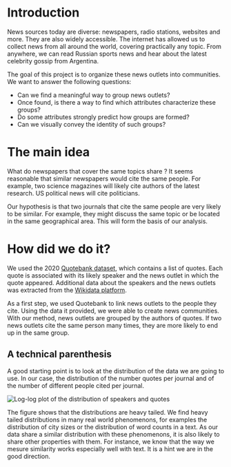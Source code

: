 # Introduction

News sources today are diverse: newspapers, radio stations, websites and more.
They are also widely accessible. The internet has allowed us to collect news
from all around the world, covering practically any topic. From anywhere, we
can read Russian sports news and hear about the latest celebrity gossip from
Argentina.

The goal of this project is to organize these news outlets into communities.
We want to answer the following questions:

- Can we find a meaningful way to group news outlets?
- Once found, is there a way to find which attributes characterize these groups?
- Do some attributes strongly predict how groups are formed?
- Can we visually convey the identity of such groups?

# The main idea

What do newspapers that cover the same topics share ? It seems reasonable that
similar newspapers would cite the same people. For example, two science
magazines will likely cite authors of the latest research. US political news
will cite politicians.

Our hypothesis is that two journals that cite the same people are very likely
to be similar. For example, they might discuss the same topic or be located in
the same geographical area. This will form the basis of our analysis.

# How did we do it?

We used the 2020 [Quotebank dataset](https://zenodo.org/record/4277311), which
contains a list of quotes. Each quote is associated with its likely speaker and
the news outlet in which the quote appeared. Additional data about the speakers
and the news outlets was extracted from the [Wikidata
platform](https://www.wikidata.org/wiki/Wikidata:Main_Page). 

As a first step, we used Quotebank to link news outlets to the people they
cite. Using the data it provided, we were able to create news communities. With
our method, news outlets are grouped by the authors of quotes. If two news
outlets cite the same person many times, they are more likely to end up in the
same group.

## A technical parenthesis

A good starting point is to look at the distribution of the data we are going to use. In our case, 
the distribution of the number quotes per journal and of the number of different people cited per journal.

![Log-log plot of the distribution of speakers and quotes](/assets/img/journal_distr.png)

The figure shows that the distributions are heavy tailed. We find heavy tailed distributions in many real world phenomenons, 
for examples the distribution of city sizes or the distribution of word counts in a text. As our data share a similar distribution 
with these phenomenons, it is also likely to share other properties with them. For instance, we know that the way we mesure 
similarity works especially well with text. It is a hint we are in the good direction.

